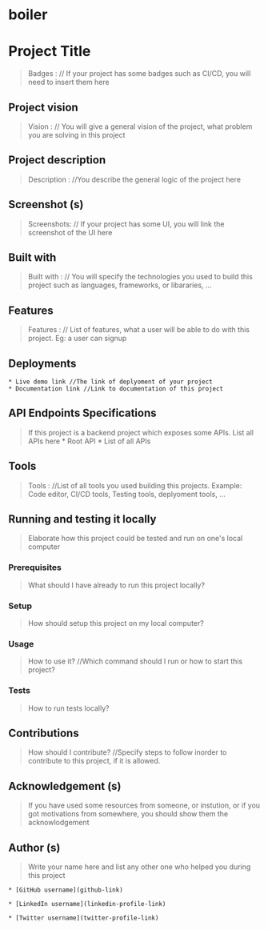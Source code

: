 # boiler
# Project Title
> Badges : // If your project has some badges such as CI/CD, you will need to insert them here

## Project vision
> Vision : // You will give a general vision of the project, what problem you are solving in this project

## Project description
> Description : //You describe the general logic of the project here

## Screenshot (s)
> Screenshots: // If your project has some UI, you will link the screenshot of the UI here

## Built with
> Built with : // You will specify the technologies you used to build this project such as languages, frameworks, or libararies, ...

## Features
> Features : // List of features, what a user will be able to do with this project. Eg: a user can signup

## Deployments
	* Live demo link //The link of deplyoment of your project
	* Documentation link //Link to documentation of this project

## API Endpoints Specifications
> If this project is a backend project which exposes some APIs. List all APIs here
	* Root API
	* List of all APIs

## Tools
> Tools : //List of all tools you used building this projects. Example: Code editor, CI/CD tools, Testing tools, deplyoment tools, ...

## Running and testing it locally
> Elaborate how this project could be tested and run on one's local computer

### Prerequisites
> What should I have already to run this project locally?

### Setup
> How should setup this project on my local computer?

### Usage
> How to use it? //Which command should I run or how to start this project?

### Tests
> How to run tests locally?

## Contributions
> How should I contribute? //Specify steps to follow inorder to contribute to this project, if it is allowed.

## Acknowledgement (s)
> If you have used some resources from someone, or instution, or if you got motivations from somewhere, you should show them the acknowlodgement

## Author (s)
> Write your name here and list any other one who helped you during this project

	* [GitHub username](github-link)

	* [LinkedIn username](linkedin-profile-link)

	* [Twitter username](twitter-profile-link)
